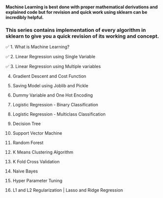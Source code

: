 #### Machine Learning is best done with proper mathematical derivations and explained code but for revision and quick work using sklearn can be incredibly helpful. 
### This series contains implementation of every algorithm in sklearn to give you a quick revision of its working and concept.

✅ 1. What is Machine Learning?

✅ 2. Linear Regression using Single Variable

✅ 3. Linear Regression using Multiple variables

4. Gradient Descent and Cost Function

5. Saving Model using Joblib and Pickle

6. Dummy Variable and One Hot Encoding

7. Logistic Regression - Binary Classification

8. Logistic Regression - Multiclass Classification

9. Decision Tree

10. Support Vector Machine

11. Random Forest

12. K Means Clustering Algorithm

13. K Fold Cross Validation

14. Naive Bayes

15. Hyper Parameter Tuning

16. L1 and L2 Regularization | Lasso and Ridge Regression
